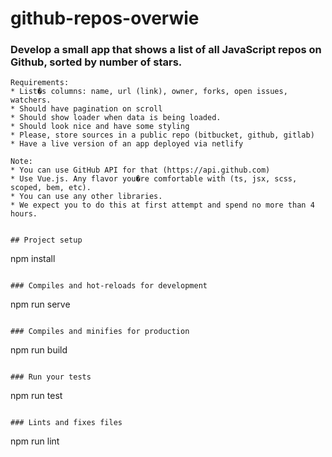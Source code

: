 # github-repos-overwie

### Develop a small app that shows a list of all JavaScript repos on Github, sorted by number of stars.
```
Requirements:
* List�s columns: name, url (link), owner, forks, open issues, watchers.
* Should have pagination on scroll
* Should show loader when data is being loaded.
* Should look nice and have some styling
* Please, store sources in a public repo (bitbucket, github, gitlab)
* Have a live version of an app deployed via netlify

Note:
* You can use GitHub API for that (https://api.github.com)
* Use Vue.js. Any flavor you�re comfortable with (ts, jsx, scss, scoped, bem, etc).
* You can use any other libraries.
* We expect you to do this at first attempt and spend no more than 4 hours.


## Project setup
```
npm install
```

### Compiles and hot-reloads for development
```
npm run serve
```

### Compiles and minifies for production
```
npm run build
```

### Run your tests
```
npm run test
```

### Lints and fixes files
```
npm run lint
```